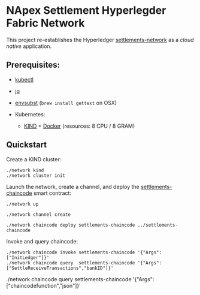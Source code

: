 # NApex Settlement Hyperlegder Fabric Network

This project re-establishes the Hyperledger [settlements-network](../settlements-network) as a _cloud native_ application.

## Prerequisites:

- [kubectl](https://kubernetes.io/docs/tasks/tools/)
- [jq](https://stedolan.github.io/jq/)
- [envsubst](https://www.gnu.org/software/gettext/manual/html_node/envsubst-Invocation.html) (`brew install gettext` on OSX)

- Kubernetes:
  - [KIND](https://kind.sigs.k8s.io/docs/user/quick-start/#installation) + [Docker](https://www.docker.com) (resources: 8 CPU / 8 GRAM)

## Quickstart

Create a KIND cluster:

```shell
./network kind
./network cluster init
```

Launch the network, create a channel, and deploy the [settlements-chaincode](../chaincode/) smart contract:

```shell
./network up

./network channel create

./network chaincode deploy settlements-chaincode ../settlements-chaincode

```

Invoke and query chaincode:

```shell
./network chaincode invoke settlements-chaincode '{"Args":["InitLedger"]}'
./network chaincode query  settlements-chaincode '{"Args":["SettleReceiveTransactions","bankID"]}'
```

./network chaincode query settlements-chaincode '{"Args":["chaincodefunction","json"]}'
